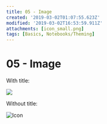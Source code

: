 ```yaml
---
title: 05 - Image
created: '2019-03-02T01:07:55.623Z'
modified: '2019-03-02T16:53:59.911Z'
attachments: [icon_small.png]
tags: [Basics, Notebooks/Theming]
---
```


# 05 - Image

With title:

![](@attachment/icon_small.png)

Without title:

![Icon](@attachment/icon_small.png)
